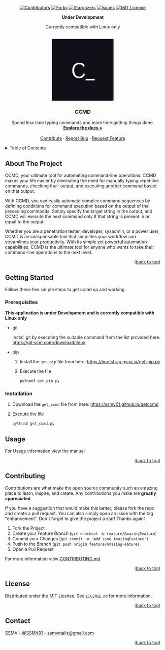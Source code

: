 <a name="readme-top"></a>



<!-- PROJECT SHIELDS -->
<div align="center">

  [![Contributors][contributors-shield]][contributors-url]
  [![Forks][forks-shield]][forks-url]
  [![Stargazers][stars-shield]][stars-url]
  [![Issues][issues-shield]][issues-url]
  [![MIT License][license-shield]][license-url]

</div>


<div align="center">
  <strong>Under Development</strong>

  Currently compatible with Linux only
</div>



<!-- PROJECT LOGO -->
<br />
<div align="center">
  <a href="https://github.com/ssmv01/ccmd">
    <img src="CCMD logo.png" alt="Logo" width="" height="200">
  </a>

<h3 align="center">CCMD</h3>
  <p align="center">
    Spend less time typing commands and more time getting things done.
    <br />
    <a href="https://github.com/ssmv01/ccmd/tree/main/manual"><strong>Explore the docs »</strong></a>
    <br />
    <br />
    <a href="https://github.com/ssmv01/ccmd#contributing">Contribute</a>
    ·
    <a href="https://github.com/ssmv01/ccmd/issues">Report Bug</a>
    ·
    <a href="https://github.com/ssmv01/ccmd/issues">Request Feature</a>
  </p>
</div>



<!-- TABLE OF CONTENTS -->
<details>
  <summary>Table of Contents</summary>
  <ol>
    <li>
      <a href="https://github.com/ssmv01/ccmd#about-the-project">About The Project</a>
    </li>
    <li>
      <a href="https://github.com/ssmv01/ccmd#getting-started">Getting Started</a>
      <ul>
        <li><a href="https://github.com/ssmv01/ccmd#prerequisites">Prerequisites</a></li>
        <li><a href="https://github.com/ssmv01/ccmd#installation">Installation</a></li>
      </ul>
    </li>
    <li><a href="https://github.com/ssmv01/ccmd#usage">Usage</a></li>
    <li><a href="https://github.com/ssmv01/ccmd#contributing">Contributing</a></li>
    <li><a href="https://github.com/ssmv01/ccmd#license">License</a></li>
    <li><a href="https://github.com/ssmv01/ccmd#contact">Contact</a></li>
  </ol>
</details>



<!-- ABOUT THE PROJECT -->
## About The Project

<!-- [![Product Name Screen Shot][product-screenshot]](https://ssmv01.github.io/getccmd) -->

CCMD, your ultimate tool for automating command-line operations. CCMD makes your life easier by eliminating the need for manually typing repetitive 
commands, checking their output, and executing another command based on that output.

With CCMD, you can easily automate complex command sequences by defining conditions for command execution based on the output of the preceding commands. 
Simply specify the target string in the output, and CCMD will execute the next command only if that string is present in or equal to the output.

Whether you are a penetration tester, developer, sysadmin, or a power user, CCMD is an indispensable tool that simplifies your workflow and streamlines 
your productivity. With its simple yet powerful automation capabilities, CCMD is the ultimate tool for anyone who wants to take their command-line 
operations to the next level.

<p align="right">(<a href="#readme-top">back to top</a>)</p>



<!-- ### Built With

* [![Python][Python.org]][Python-url]

<p align="right">(<a href="#readme-top">back to top</a>)</p> -->



<!-- GETTING STARTED -->
## Getting Started

Follow these few simple steps to get ccmd up and working.

### Prerequisites

<strong>This application is under Development and is currently compatible with Linux only</strong>

* git

  Install git by executing the suitable command from the list provided here: https://git-scm.com/download/linux
* pip

  1. Install the `get_pip` file from here: https://bootstrap.pypa.io/get-pip.py

  2. Execute the file
      ```sh
      python3 get_pip.py
      ```

### Installation

1. Download the `get_ccmd` file from here: https://ssmv01.github.io/getccmd

2. Execute the file
   ```sh
   python3 get_ccmd.py
   ```



<!-- USAGE EXAMPLES -->
## Usage

For Usage information view the [manual](https://github.com/ssmv01/ccmd/tree/main/manual)

<p align="right">(<a href="#readme-top">back to top</a>)</p>



<!-- CONTRIBUTING -->
## Contributing

Contributions are what make the open source community such an amazing place to learn, inspire, and create. Any contributions you make are **greatly appreciated**.

If you have a suggestion that would make this better, please fork the repo and create a pull request. You can also simply open an issue with the tag "enhancement".
Don't forget to give the project a star! Thanks again!

1. Fork the Project
2. Create your Feature Branch (`git checkout -b feature/AmazingFeature`)
3. Commit your Changes (`git commit -m 'Add some AmazingFeature'`)
4. Push to the Branch (`git push origin feature/AmazingFeature`)
5. Open a Pull Request

For more information view [CONTRIBUTING.md](https://github.com/ssmv01/ccmd/blob/main/CONTRIBUTING.md)

<p align="right">(<a href="#readme-top">back to top</a>)</p>



<!-- LICENSE -->
## License

Distributed under the MIT License. See `LICENSE.md` for more information.

<p align="right">(<a href="#readme-top">back to top</a>)</p>



<!-- CONTACT -->
## Contact

SSMV - [@SSMV01](https://twitter.com/@SSMV01) - ssmvmails@gmail.com

<p align="right">(<a href="#readme-top">back to top</a>)</p>



<!-- MARKDOWN LINKS & IMAGES -->
<!-- https://www.markdownguide.org/basic-syntax/#reference-style-links -->
[contributors-shield]: https://img.shields.io/github/contributors/ssmv01/ccmd.svg?style=for-the-badge
[contributors-url]: https://github.com/ssmv01/ccmd/graphs/contributors
[forks-shield]: https://img.shields.io/github/forks/ssmv01/ccmd.svg?style=for-the-badge
[forks-url]: https://github.com/ssmv01/ccmd/network/members
[stars-shield]: https://img.shields.io/github/stars/ssmv01/ccmd.svg?style=for-the-badge
[stars-url]: https://github.com/ssmv01/ccmd/stargazers
[issues-shield]: https://img.shields.io/github/issues/ssmv01/ccmd.svg?style=for-the-badge
[issues-url]: https://github.com/ssmv01/ccmd/issues
[license-shield]: https://img.shields.io/github/license/ssmv01/ccmd.svg?style=for-the-badge
[license-url]: https://github.com/ssmv01/ccmd/blob/master/LICENSE.txt
